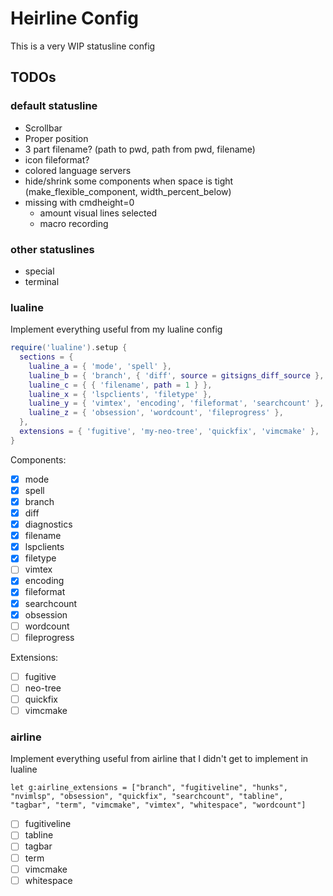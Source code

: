 # Heirline Config

This is a very WIP statusline config

## TODOs
### default statusline
- Scrollbar
- Proper position
- 3 part filename? (path to pwd, path from pwd, filename)
- icon fileformat?
- colored language servers
- hide/shrink some components when space is tight (make_flexible_component, width_percent_below)
- missing with cmdheight=0
  - amount visual lines selected
  - macro recording

### other statuslines
- special
- terminal

### lualine
Implement everything useful from my lualine config
```lua
require('lualine').setup {
  sections = {
    lualine_a = { 'mode', 'spell' },
    lualine_b = { 'branch', { 'diff', source = gitsigns_diff_source }, 'diagnostics' },
    lualine_c = { { 'filename', path = 1 } },
    lualine_x = { 'lspclients', 'filetype' },
    lualine_y = { 'vimtex', 'encoding', 'fileformat', 'searchcount' },
    lualine_z = { 'obsession', 'wordcount', 'fileprogress' },
  },
  extensions = { 'fugitive', 'my-neo-tree', 'quickfix', 'vimcmake' },
}
```
Components:
- [x] mode
- [x] spell
- [x] branch
- [x] diff
- [x] diagnostics
- [x] filename
- [x] lspclients
- [x] filetype
- [ ] vimtex
- [x] encoding
- [x] fileformat
- [x] searchcount
- [x] obsession
- [ ] wordcount
- [ ] fileprogress

Extensions:
- [ ] fugitive
- [ ] neo-tree
- [ ] quickfix
- [ ] vimcmake

### airline
Implement everything useful from airline that I didn't get to implement in lualine
```vim
let g:airline_extensions = ["branch", "fugitiveline", "hunks", "nvimlsp", "obsession", "quickfix", "searchcount", "tabline", "tagbar", "term", "vimcmake", "vimtex", "whitespace", "wordcount"]
```
- [ ] fugitiveline
- [ ] tabline
- [ ] tagbar
- [ ] term
- [ ] vimcmake
- [ ] whitespace
